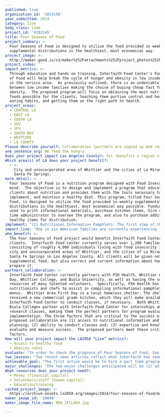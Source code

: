 ```yaml
---
published: true
organization_id: '2014158'
year_submitted: 2014
category: live
body_class: lime
project_id: '4102145'
title: Four Seasons of Food
project_summary: >-
  Four Seasons of Food is designed to utilize the food provided in weekly
  supplemental distributions in the healthiest, most economical way.
project_image: >-
  http://maker.good.is/s3/maker%252Fattachments%252Fproject_photos%252Fimages%252F20849%252Fdisplay%252FNEW_IFCLOGO.jpg=c570x385
project_video: ''
impact_metrics: >-
  Through education and hands on training, Interfaith Food Center's Four Seasons
  of Food will help break the cycle of hunger and obesity in low income families
  in the service area.  As previously outlined, there is an undeniable link
  between low income families making the choice of buying cheap fast food and
  obesity.  The proposed program will focus on obtaining the most nutritious
  foods possible for the clients, teaching them portion control and healthy
  eating habits, and getting them on the right path to health.
project_areas:
  - CENTRAL LA
  - EAST LA
  - SOUTH LA
  - SGV
  - SFV
  - SOUTH BAY
  - WESTSIDE
  - LA COUNTY
Please describe yourself: Collaboration (partners are signed up and ready to hit the ground running!)
one_sentence_org: We feed the hungry.
Does your project impact Los Angeles County?: Yes (benefits a region of LA County)
Which area(s) of LA does your project benefit?:
  - >-
    City and unincorporated area of Whittier and the cities of La Mirada and
    Santa Fe Springs.
more_detail: >-
  Four Seasons of Food is a nutrition program designed with Food Insecurity in
  mind.  The objective is to design and implement a program that educates
  clients about nutrition and provides them with the tools necessary to develop,
  implement, and maintain a healthy diet. This program, titled Four Seasons of
  Food, is designed to utilize the food provided in weekly supplemental
  distributions in the healthiest, most economical way possible. Funding will be
  used to print informational materials, purchase kitchen items, hire a part
  time administrator to oversee the program, and also to purchase additional
  healthy items for distribution.
implement: "(1) Nutritional Information Pamphlets: The first step of the Four Seasons of Food would be to research and compile nutritional information pamphlets which provide simple to understand nutritional information to the clients. The pamphlets will include simple charts and diagrams outlining food pyramids, recommended daily levels, and recommended BMI levels. (2)Seasonal Food Plans: The next phase of Four Seasons of Food would be designing a diet plan with the food provided by Interfaith in mind. Interfaith provides clients with four bags of food: a “wet” bag (containing refrigerated/frozen items such as dairy and meat), a “dry” bag (containing canned goods, cereals, and other packaged, non-refrigerated items), fresh produce when available, and a bag of bread/tortillas. The food plans will take into consideration the items being distributed and offer recipes, preparation tips, and other information which would allow clients to use the food to the most of its nutritious and economic potential. Each quarter (season) would have its own detailed plan, and this would reflect the what is offered by Interfaith and also what is available at that time of the year. Information in both the informative pamphlet and seasonal plan pamphlet would be compiled by health/nutrition students in the area and PIH Health, under the direction of the program administrator. Clients would pick up these materials as they signed in before they received their food. (3) Food Preparation Demonstrations: The third part of the Four Seasons of  Food program will be the offering of food demonstrations/cooking classes for clients. Every quarter clients will be invited to sign up for a demonstration in the on-site kitchen/preparation room or the facilities at Whittier Area First Day, which will inform clients of healthy/economical ways to prepare the food provided weekly. (4) Kitchen Items:The final phase of Four Seasons of Food will be the purchase and distribution of kitchen items at demonstration classes to complement each season and provide clients with a tangible tool to prepare/keep food. The items for each season will be as follows: spring will be a juicer, summer will be a smoothie maker, fall will be items to pack a healthy lunch (portion controlled, cooled lunchboxes), and winter will be a slow cooker/crock pot. \r\n\r\n"
impact_live: "One in six American families are currently experiencing food insecurity, which is defined as not the total absence of food, but rather the constant fear that the next meal can not be counted on (National Geographic 2014). The majority of food insecure households have at least one working parent employed in a full time job, but due to low wages and high living expenses, the “new face of poverty” seen nationwide is one that is not only struggling to get by, but also lacking the time and energy necessary to prepare labor intensive meals with nutritiousness in mind. Melissa Boteach, vice president of the Poverty and Prosperity Program of the Center for American Progress notes in the August 2014 issue of National Geographic, that “the paradox that hunger and obesity are two sides of the same coin.” Many “make trade-offs between food that is filling but not nutritious and may actually contribute to obesity.” Continuing, the undeniable link between being overweight and having food insecurity is explained because “junk food [is] plentiful and often cheap, hunger and obesity are now parallel problems.” \r\nA clear indication of the severity of food insecurity in the service area is found in the PIH Health Needs Assessment (PIH Survey, 2013), which indicates that in the Los Nietos School District (with three schools, all located in the designated service area), 100% of the student population participate in the Free and Reduced Meal Program, and in the South Whittier School District, 64% of the students participate in that same program. The clients served by Interfaith Food Center live in an area with an above national average poverty rate, with 15.7% earning less than than $10,830/person/year (PIH Survey, 2013). Additionally, 9% of the population served identify as a senior in poverty (PIH Survey, 2013). \r\nThe unfortunate link between obesity and food insecurity is something that has been proven by studies throughout the United States and is something that Four Seasons of Hunger attempts to tackle. Through this four pronged approach, beginning with broad information and concluding with specific action, the hope is that clients will be able to avoid becoming part of this trend and use Interfaith Food Center’s supplemental groceries to achieve healthy diets. A good diet is something that is passed down from generation to generation, and if healthy habits are instilled in the current population, not only will they benefit, but it will ensure a healthier LA in 2050."
who_benefit: >-
  The Four Seasons of Food project would benefit Interfaith Food Center's
  clients.  Interfaith Food Center currently serves over 1,200 families,
  consisting of roughly 4,000 individuals living with food insecurity in the
  city and unincorporated areas of Whittier, and the cities of La Mirada and
  Santa Fe Springs in Los Angeles County. All clients will be given not only
  supplemental food, but also correct and current information about how to
  prepare it. 
partners_collaboration: >-
  Interfaith Food Center currently partners with PIH Health, Whittier Area First
  Day, Whittier College, and Biola University, as well as having the support and
  resources of many talented volunteers.  Specifically, PIH Health has
  nutritionists and chefs to assist in compiling informational pamphlets and
  menus.  Whittier Area First Day is a local homeless shelter. The shelter just
  received a new commercial grade kitchen, which they will make available to
  Interfaith Food Center to conduct classes, if necessary.  Both Whittier and
  Biola Colleges partner with Interfaith Food Center for internships and
  research classes, making them the perfect partners for program evaluation and
  implementation. The three factors that are critical to the success of the
  proposed collaboration are (1) access to nutritional information and menu
  planning; (2) ability to conduct classes and; (3) expertise and knowledge to
  evaluate and measure success.  The proposed partners meet these critical
  factors.
How will your project impact the LA2050 “Live” metrics?:
  - Access to healthy food
  - Obesity rates
evaluate: "In order to check the progress of Four Seasons of Food, two processes will be used. (1) Surveys: At the end of each quarter a short, anonymous survey will be available for the clients to pick up at the front desk to be filled out at home and then dropped in a box when they return the next week. The survey will be at the front desk for all clients who regularly pick up to be able to receive and return. (2)Focus Group/Individual Testimonials: In accordance with Interfaith policy, every card must re-register within the first two months of the year in order to renew their membership and maintain an active status to continue to pick up food. After a full year of Four Seasons of Food, all returning clients will be surveyed about their experiences. On the registration forms there will be a special section of questions dealing with Four Seasons of Food, such as rating clients’ perception on the program, if their diet changed, and also if they noticed a change in their health. All returning clients who re-register will be asked about their experience with Four Seasons of Food.\r\n\r\nThe program administrator will be in charge of coordinating the specifics of the survey. He/she will partner with local universities and a research class can aid in survey production."
two_lessons: "Two recent news articles reflect what Interfaith has seen for years, the illustration of the relationship between poverty and obesity: a National Geographic article on the \"New Face of Hunger,\" and a recent Frontline story on \"Hungry Children.\" \r\n\r\nThe National Geographic article dealt mainly with the changing demographic of America's hungry: the majority have a job and are not what would typically be considered hungry. It provided testimonials of families struggling to pay the bills and also buy food, and how cares about nutrition take a backseat when times are tough. Each and every family interviewed stated that the choice between what is healthy and what is cheap/fast was a daily issue, and that the \"extra pounds that result from a poor diet are collateral damage--an unintended side effect of hunger itself.\"\r\n\r\nThe Frontline news story \"Hungry Children\" focused primarily on a few families and provided a more human take on the issue. One small girl in particular commented on the fact that she had only eaten frozen pizzas for the past month. The dietary effects were evident and she was quite overweight, something which caused her to be extremely self conscious and ashamed. \r\n\r\nAt the beginning of every year all clients must re-register, and what surprises many of the first time registration volunteers at Interfaith is that many clients are obese. After the clients present their salary verification (if any), volunteers realize that many clients have jobs, and they are overweight because they do not have the time or money to provide themselves with the tools to be healthy. "
achievable_goal: "The first action would be to hire a part time program administrator to oversee the project and begin collaborations with different resources in the community.\r\n\r\nIn order to begin the research and preliminary pamphlet design, partnerships with local colleges will begin during the Fall Semester (2014). Additionally, during Christmas break the extra volunteers on hand will be used to help with coordinating printing materials and pamphlet distribution.\r\n\r\nClients will begin to interact with Four Seasons of Food beginning in January, when they will come in to the office to fulfill their mandatory renewal commitment and receive information about the program. During the re-registration process, Interfaith can inform clients about the program, and distribute both the nutritional information pamphlet and the first seasonal plan (juicing), and inform them of the sign-up process. \r\n\r\nFive classes with 20 clients in each class will be offered each season, with 100 clients receiving instruction and a free kitchen item. \r\n\r\nThe juice season will be from January to March, the blender season will be April to June, July to September will be lunch supplies, and October to December will be slow cooker. \r\n\r\nWith a project administrator to oversee the implementation and also the help of volunteers and local universities, Interfaith anticipates that this project will be able to operate on schedule. Interfaith uses an online database system to track how often a client picks up food in addition to information regarding their personal statistics, and this tool can be used to keep a record of which families are receiving the items. "
major_challenges: "The two major challenges anticipated will be (1) adjusting the food items being distributed to meet the health standards outlined in the Four Seasons of Food plans and (2) the distribution of kitchen items.\r\n\r\nInterfaith obtains their food through donations and also purchasing it from distributors. A major challenge will be figuring out where the donated goods fit in to the Four Seasons of Food plan, because for the most part Interfaith has no say in what they receive. The solution to this problem is to purchase additional food that supplements the donated goods, and makes up for what is potentially lacking in nutritious value. This means that more fresh fruit ,vegetables, and dairy products will need to be purchased, and funds from the LA 2050 grant would be used.\r\n\r\nThe second challenge facing Four Seasons of Food is to ensure that the kitchen tool distribution is contained to the correct time frame and that it is done as fairly as possible. Clients are authorized to pick up food once a week (twice if the number of people per household exceeds 5 people), and the distribution of the kitchen items would occur throughout the quarter. To ensure that each household receives a fair chance at obtaining a kitchen item and also a say in whether or not they receive it, Interfaith would ask that each client sign up for a demonstration class, and at each demonstration they would receive the item. This way it can be better insured that those clients who wish to learn about the proper way to use the item and also receive education can benefit fully. One individual item cannot be purchased per season per family, and this way only those who truly want to make a change can be provided with the tools needed to succeed. "
What resources does your project need?:
  - Money (financial capital)
  - Volunteers/staff (human capital)
  - Education/training
cached_project_image: >-
  https://archive-assets.la2050.org/images/2014/four-seasons-of-food/maker.good.is/s3/maker%252Fattachments%252Fproject_photos%252Fimages%252F20849%252Fdisplay%252FNEW_IFCLOGO.jpg=c570x385.jpg
maker_image_id: '20849'
maker_image_file_name: NEW_IFCLOGO.jpg

---
```

